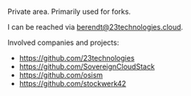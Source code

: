 Private area. Primarily used for forks.

I can be reached via berendt@23technologies.cloud.

Involved companies and projects:

* https://github.com/23technologies
* https://github.com/SovereignCloudStack
* https://github.com/osism
* https://github.com/stockwerk42
